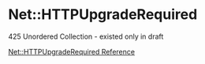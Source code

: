 # Net::HTTPUpgradeRequired

425 Unordered Collection - existed only in draft

[Net::HTTPUpgradeRequired Reference](https://ruby-doc.org/stdlib-2.5.0/libdoc/net/http/rdoc/Net/HTTPUpgradeRequired.html)
